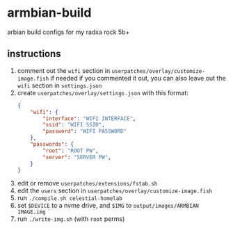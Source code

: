# armbian-build

arbian build configs for my radxa rock 5b+

## instructions

1. comment out the `wifi` section in `userpatches/overlay/customize-image.fish` if needed
    if you commented it out, you can also leave out the `wifi` section in `settings.json`
2. create `userpatches/overlay/settings.json` with this format:
    ```json
    {
        "wifi": {
            "interface": "WIFI INTERFACE",
            "ssid": "WIFI SSID",
            "password": "WIFI PASSWORD"
        },
        "passwords": {
            "root": "ROOT PW",
            "server": "SERVER PW",
        }
    }
    ```
4. edit or remove `userpatches/extensions/fstab.sh`
4. edit the `users` section in `userpatches/overlay/customize-image.fish`
6. run `./compile.sh celestial-homelab`
8. set `$DEVICE` to a nvme drive, and `$IMG` to `output/images/ARMBIAN IMAGE.img`
10. run `./write-img.sh` (with `root` perms)
